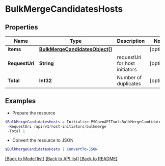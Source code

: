 # BulkMergeCandidatesHosts
## Properties

Name | Type | Description | Notes
------------ | ------------- | ------------- | -------------
**Items** | [**BulkMergeCandidatesObject[]**](BulkMergeCandidatesObject.md) |  | [optional] 
**RequestUri** | **String** | requestUri for host initiators | [optional] 
**Total** | **Int32** | Number of duplicates | [optional] 

## Examples

- Prepare the resource
```powershell
$BulkMergeCandidatesHosts = Initialize-PSOpenAPIToolsBulkMergeCandidatesHosts  -Items null `
 -RequestUri /api/v1/host-initiators/bulkmerge `
 -Total 1
```

- Convert the resource to JSON
```powershell
$BulkMergeCandidatesHosts | ConvertTo-JSON
```

[[Back to Model list]](../README.md#documentation-for-models) [[Back to API list]](../README.md#documentation-for-api-endpoints) [[Back to README]](../README.md)

